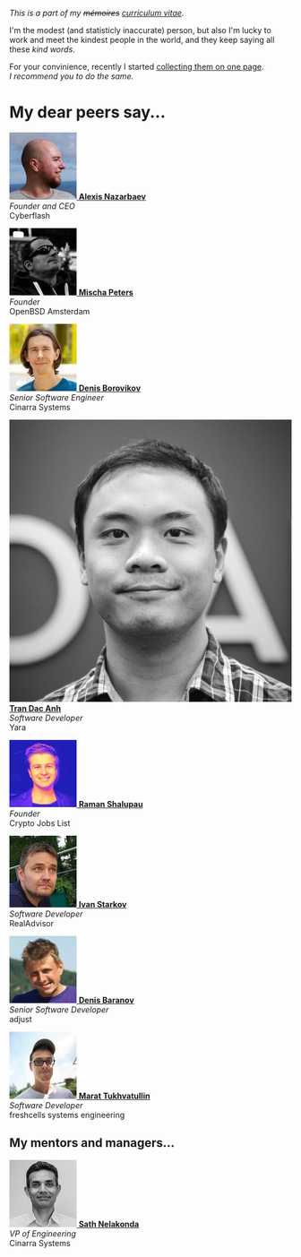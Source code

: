 _This is a part of my ~~m&eacute;moires~~ [curriculum vitae](/cv.html)._

I'm the modest (and statisticly inaccurate) person, but also I'm
lucky to work and meet the kindest people in the world, and they
keep saying all these _kind words_.

For your convinience, recently I started [collecting them on one
page](/words.html). _I&nbsp;recommend you to do the same._

# My dear peers say...

[<img src="an.jpeg" class="avatar left">
**Alexis Nazarbaev**](an.html)<br>
_Founder and CEO_<br>
Cyberflash

[<img src="mp.jpeg" class="avatar left">
**Mischa Peters**](mp.html)<br>
_Founder_<br>
OpenBSD Amsterdam

[<img src="db.jpeg" class="avatar left">
**Denis Borovikov**](db.html)<br>
_Senior Software Engineer_<br>
Cinarra Systems

[<img src="tda.jpeg" class="avatar left">
**Tran Dac Anh**](tda.html)<br>
_Software Developer_<br>
Yara

[<img src="rs.jpeg" class="avatar left">
**Raman Shalupau**](rs.html)<br>
_Founder_<br>
Crypto Jobs List

[<img src="is.jpeg" class="avatar left">
**Ivan Starkov**](is.html)<br>
_Software Developer_<br>
RealAdvisor

[<img src="dba.jpeg" class="avatar left">
**Denis Baranov**](dba.html)<br>
_Senior Software Developer_<br>
adjust

[<img src="mt.jpeg" class="avatar left">
**Marat Tukhvatullin**](mt.html)<br>
_Software Developer_<br>
freshcells systems engineering

## My mentors and managers...

[<img src="sn.jpeg" class="avatar left">
**Sath Nelakonda**](sn.html)<br>
_VP of Engineering_<br>
Cinarra Systems
